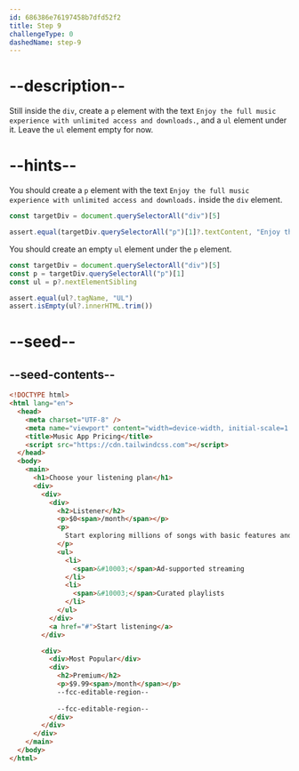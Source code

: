 ```yaml
---
id: 686386e76197458b7dfd52f2
title: Step 9
challengeType: 0
dashedName: step-9
---
```


# --description--

Still inside the `div`, create a `p` element with the text `Enjoy the full music experience with unlimited access and downloads.`, and a `ul` element under it. Leave the `ul` element empty for now.

# --hints--

You should create a `p` element with the text `Enjoy the full music experience with unlimited access and downloads.` inside the `div` element.

```js
const targetDiv = document.querySelectorAll("div")[5]

assert.equal(targetDiv.querySelectorAll("p")[1]?.textContent, "Enjoy the full music experience with unlimited access and downloads.")
```

You should create an empty `ul` element under the `p` element.

```js
const targetDiv = document.querySelectorAll("div")[5]
const p = targetDiv.querySelectorAll("p")[1]
const ul = p?.nextElementSibling

assert.equal(ul?.tagName, "UL")
assert.isEmpty(ul?.innerHTML.trim())
```

# --seed--

## --seed-contents--

```html
<!DOCTYPE html>
<html lang="en">
  <head>
    <meta charset="UTF-8" />
    <meta name="viewport" content="width=device-width, initial-scale=1.0" />
    <title>Music App Pricing</title>
    <script src="https://cdn.tailwindcss.com"></script>
  </head>
  <body>
    <main>
      <h1>Choose your listening plan</h1>
      <div>
        <div>
          <div>
            <h2>Listener</h2>
            <p>$0<span>/month</span></p>
            <p>
              Start exploring millions of songs with basic features and ads.
            </p>
            <ul>
              <li>
                <span>&#10003;</span>Ad-supported streaming
              </li>
              <li>
                <span>&#10003;</span>Curated playlists
              </li>
            </ul>
          </div>
          <a href="#">Start listening</a>
        </div>

        <div>
          <div>Most Popular</div>
          <div>
            <h2>Premium</h2>
            <p>$9.99<span>/month</span></p>
            --fcc-editable-region--
            
            --fcc-editable-region--
          </div>
        </div>
      </div>
    </main>
  </body>
</html>
```
